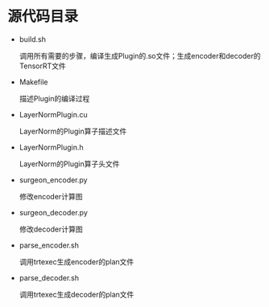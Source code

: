 # 源代码目录

- build.sh

  调用所有需要的步骤，编译生成Plugin的.so文件；生成encoder和decoder的TensorRT文件

- Makefile

  描述Plugin的编译过程

- LayerNormPlugin.cu

  LayerNorm的Plugin算子描述文件

- LayerNormPlugin.h

  LayerNorm的Plugin算子头文件

- surgeon_encoder.py

  修改encoder计算图

- surgeon_decoder.py

  修改decoder计算图

- parse_encoder.sh

  调用trtexec生成encoder的plan文件

- parse_decoder.sh

  调用trtexec生成decoder的plan文件